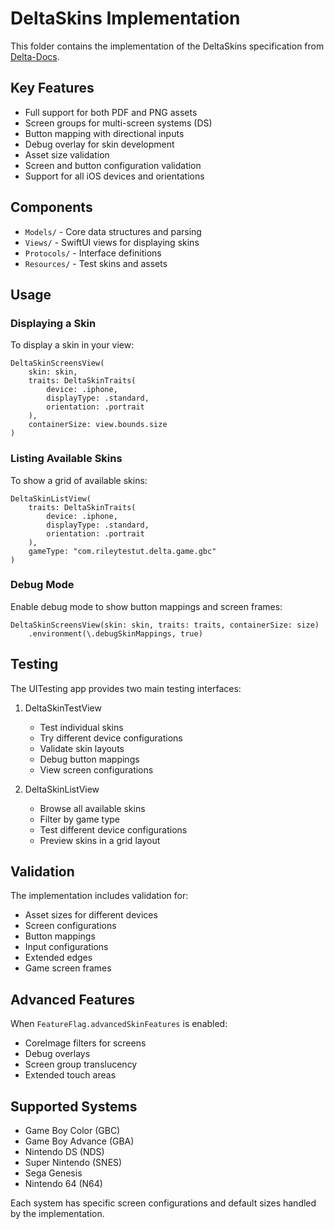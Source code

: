 # DeltaSkins Implementation

This folder contains the implementation of the DeltaSkins specification from [Delta-Docs](https://github.com/noah978/Delta-Docs/blob/master/skins/README.md).

## Key Features

- Full support for both PDF and PNG assets
- Screen groups for multi-screen systems (DS)
- Button mapping with directional inputs
- Debug overlay for skin development
- Asset size validation
- Screen and button configuration validation
- Support for all iOS devices and orientations

## Components

- `Models/` - Core data structures and parsing
- `Views/` - SwiftUI views for displaying skins
- `Protocols/` - Interface definitions
- `Resources/` - Test skins and assets

## Usage

### Displaying a Skin

To display a skin in your view:

```
DeltaSkinScreensView(
    skin: skin,
    traits: DeltaSkinTraits(
        device: .iphone,
        displayType: .standard,
        orientation: .portrait
    ),
    containerSize: view.bounds.size
)
```

### Listing Available Skins

To show a grid of available skins:

```
DeltaSkinListView(
    traits: DeltaSkinTraits(
        device: .iphone,
        displayType: .standard,
        orientation: .portrait
    ),
    gameType: "com.rileytestut.delta.game.gbc"
)
```

### Debug Mode

Enable debug mode to show button mappings and screen frames:

```
DeltaSkinScreensView(skin: skin, traits: traits, containerSize: size)
    .environment(\.debugSkinMappings, true)
```


## Testing

The UITesting app provides two main testing interfaces:

1. DeltaSkinTestView
   - Test individual skins
   - Try different device configurations
   - Validate skin layouts
   - Debug button mappings
   - View screen configurations

2. DeltaSkinListView
   - Browse all available skins
   - Filter by game type
   - Test different device configurations
   - Preview skins in a grid layout

## Validation

The implementation includes validation for:
- Asset sizes for different devices
- Screen configurations
- Button mappings
- Input configurations
- Extended edges
- Game screen frames

## Advanced Features

When `FeatureFlag.advancedSkinFeatures` is enabled:
- CoreImage filters for screens
- Debug overlays
- Screen group translucency
- Extended touch areas

## Supported Systems

- Game Boy Color (GBC)
- Game Boy Advance (GBA)
- Nintendo DS (NDS)
- Super Nintendo (SNES)
- Sega Genesis
- Nintendo 64 (N64)

Each system has specific screen configurations and default sizes handled by the implementation.
